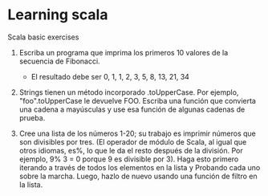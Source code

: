 # Learning scala
Scala basic exercises

1. Escriba un programa que imprima los primeros 10 valores de la secuencia de Fibonacci.
    - El resultado debe ser 0, 1, 1, 2, 3, 5, 8, 13, 21, 34

2. Strings tienen un método incorporado .toUpperCase. 
Por ejemplo, "foo".toUpperCase le devuelve FOO. Escriba una función que convierta una cadena a mayúsculas y use esa función de algunas cadenas de prueba.

3. Cree una lista de los números 1-20; su trabajo es imprimir números que son 
divisibles por tres. (El operador de módulo de Scala, al igual que otros idiomas, es%, lo que le da el resto después de la división. Por ejemplo, 9% 3 = 0 porque 9 es divisible por 3). Haga esto primero iterando a través de todos los elementos en la lista y Probando cada uno sobre la marcha. Luego, hazlo de nuevo usando una función de filtro en la lista.
    
